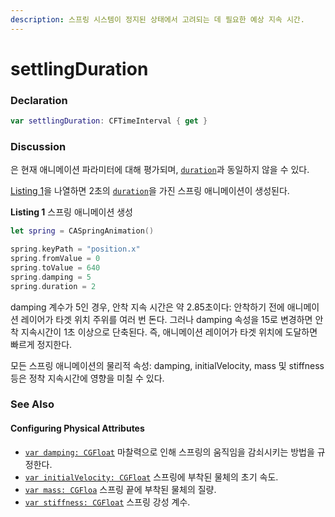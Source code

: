 ```yaml
---
description: 스프링 시스템이 정지된 상태에서 고려되는 데 필요한 예상 지속 시간.
---
```


# settlingDuration

### Declaration

```swift
var settlingDuration: CFTimeInterval { get }
```

### Discussion

은 현재 애니메이션 파라미터에 대해 평가되며, [`duration`](https://developer.apple.com/documentation/quartzcore/camediatiming/1427652-duration)과 동일하지 않을 수 있다.

[Listing 1](https://developer.apple.com/documentation/quartzcore/caspringanimation/1412524-settlingduration#2760148)을 나열하면 2초의 [`duration`](https://developer.apple.com/documentation/quartzcore/camediatiming/1427652-duration)을 가진 스프링 애니메이션이 생성된다.

**Listing 1** 스프링 애니메이션 생성

```swift
let spring = CASpringAnimation()

spring.keyPath = "position.x"
spring.fromValue = 0
spring.toValue = 640
spring.damping = 5
spring.duration = 2
```

damping 계수가 5인 경우, 안착 지속 시간은 약 2.85초이다: 안착하기 전에 애니메이션 레이어가 타겟 위치 주위를 여러 번 돈다. 그러나 damping 속성을 15로 변경하면 안착 지속시간이 1초 이상으로 단축된다. 즉, 애니메이션 레이어가 타겟 위치에 도달하면 빠르게 정지한다.

모든 스프링 애니메이션의 물리적 속성: damping, initialVelocity, mass 및 stiffness 등은 정착 지속시간에 영향을 미칠 수 있다.

### See Also

#### Configuring Physical Attributes

* [`var damping: CGFloat`](https://developer.apple.com/documentation/quartzcore/caspringanimation/1412532-damping) 마찰력으로 인해 스프링의 움직임을 감쇠시키는 방법을 규정한다.
* [`var initialVelocity: CGFloat`](https://developer.apple.com/documentation/quartzcore/caspringanimation/1412443-initialvelocity) 스프링에 부착된 물체의 초기 속도.
* [`var mass: CGFloa`](https://developer.apple.com/documentation/quartzcore/caspringanimation/1412540-mass) 스프링 끝에 부착된 물체의 질량.
* [`var stiffness: CGFloat`](https://developer.apple.com/documentation/quartzcore/caspringanimation/1412515-stiffness) 스프링 강성 계수.

